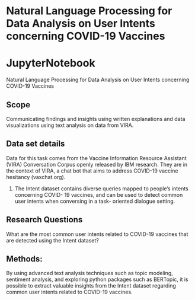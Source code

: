 # Natural Language Processing for Data Analysis on User Intents concerning COVID-19 Vaccines 

# JupyterNotebook 
Natural Language Processing for Data Analysis on User Intents concerning COVID-19 Vaccines

## Scope
Communicating findings and insights using written explanations and data visualizations using text analysis on data from VIRA.

## Data set details
Data for this task comes from the Vaccine Information Resource Assistant (VIRA) Conversation Corpus openly released by IBM research. They are in the context of VIRA, a chat bot that aims to address COVID-19 vaccine hesitancy (vaxchat.org). 
1. The Intent dataset contains diverse queries mapped to people’s intents concerning COVID- 19 vaccines, and can be used to detect common user intents when conversing in a task- oriented dialogue setting.

## Research Questions
What are the most common user intents related to COVID-19 vaccines that are detected using the Intent dataset?

## Methods: 
By using advanced text analysis techniques such as topic modeling, sentiment analysis, and exploring python packages such as BERTopic, it is possible to extract valuable insights from the Intent dataset regarding common user intents related to COVID-19 vaccines.






